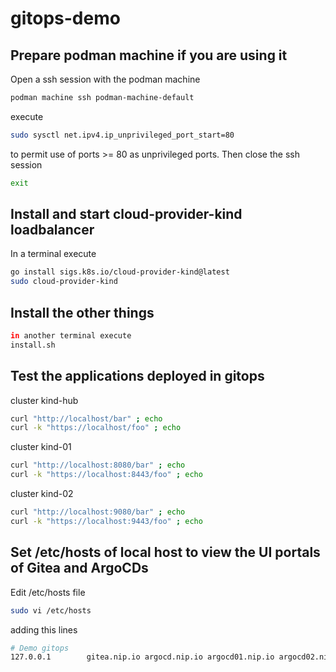 # gitops-demo

## Prepare podman machine if you are using it
Open a ssh session with the podman machine
```bash
podman machine ssh podman-machine-default
```
execute
```bash
sudo sysctl net.ipv4.ip_unprivileged_port_start=80
```
to permit use of ports >= 80 as unprivileged ports.
Then close the ssh session
```bash
exit
```

## Install and start cloud-provider-kind loadbalancer
In a terminal execute
```bash
go install sigs.k8s.io/cloud-provider-kind@latest
sudo cloud-provider-kind
```
## Install the other things
```bash
in another terminal execute
install.sh
```

## Test the applications deployed in gitops
cluster kind-hub
```bash
curl "http://localhost/bar" ; echo
curl -k "https://localhost/foo" ; echo
```
cluster kind-01
```bash
curl "http://localhost:8080/bar" ; echo
curl -k "https://localhost:8443/foo" ; echo
```
cluster kind-02
```bash
curl "http://localhost:9080/bar" ; echo
curl -k "https://localhost:9443/foo" ; echo
```

## Set /etc/hosts of local host to view the UI portals of Gitea and ArgoCDs
Edit /etc/hosts file
```bash
sudo vi /etc/hosts
```
adding this lines
```bash
# Demo gitops
127.0.0.1        gitea.nip.io argocd.nip.io argocd01.nip.io argocd02.nip.io
```